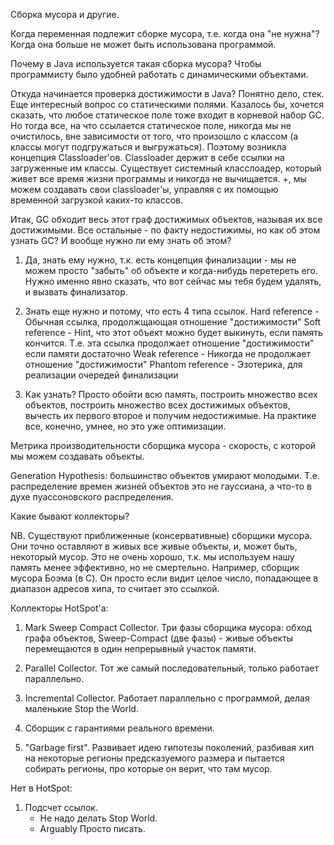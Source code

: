 Сборка мусора и другие.

Когда переменная подлежит сборке мусора, т.е. когда она "не нужна"? Когда она больше не может быть использована программой.

Почему в Java используется такая сборка мусора? Чтобы программисту было удобней работать с динамическими объектами.

Откуда начинается проверка достижимости в Java? Понятно дело, стек. Еще интересный вопрос со статическими полями. Казалось бы, хочется сказать, что любое статическое поле тоже входит в корневой набор GC. Но тогда все, на что ссылается статическое поле, никогда мы не очистилось, вне зависимости от того, что произошло с классом (а классы могут подгружаться и выгружаться). Поэтому возникла концепция Classloader'ов. Classloader держит в себе ссылки на загруженные им классы.
Существует системный класслоадер, который живет все время жизни программы и никогда не вычищается. +, мы можем создавать свои classloader'ы, управляя с их помощью временной загрузкой каких-то классов.

Итак, GC обходит весь этот граф достижимых объектов, называя их все достижимыми. Все остальные - по факту недостижимы, но как об этом узнать GC? И вообще нужно ли ему знать об этом? 

1. Да, знать ему нужно, т.к. есть концепция финализации - мы не можем просто "забыть" об объекте и когда-нибудь перетереть его. Нужно именно явно сказать, что вот сейчас мы тебя будем удалять, и вызвать финализатор.

2. Знать еще нужно и потому, что есть 4 типа ссылок.
	Hard reference - Обычная ссылка, продолжщающая отношение "достижимости"
	Soft reference - Hint, что этот объект можно будет выкинуть, если память кончится. Т.е. эта ссылка продолжает отношение "достижимости" если памяти достаточно 
	Weak reference - Никогда не продолжает отношение "достижимости"
	Phantom reference - Эзотерика, для реализации очередей финализации

3. Как узнать? Просто обойти всю память, построить множество всех объектов, построить множество всех достижимых объектов, вычесть их первого второе и получим недостижимые. На практике все, конечно, умнее, но это уже оптимизации.

Метрика производительности сборщика мусора - скорость, с которой мы можем создавать объекты.

Generation Hypothesis: большинство объектов умирают молодыми. Т.е. распределение времен жизней объектов это не гауссиана, а что-то в духе пуассоновского распределения.

Какие бывают коллекторы?

NB. Существуют приближенные (консервативные) сборщики мусора. Они точно оставляют в живых все живые объекты, и, может быть, некоторый мусор. Это не очень хорошо, т.к. мы используем нашу память менее эффективно, но не смертельно.
Например, сборщик мусора Боэма (в C). Он просто если видит целое число, попадающее в диапазон адресов хипа, то считает это ссылкой.

Коллекторы HotSpot'а:

1. Mark Sweep Compact Collector. Три фазы сборщика мусора: обход графа объектов, Sweep-Compact (две фазы) - живые объекты перемещаются в один непрерывный участок памяти.

2. Parallel Collector. Тот же самый последовательный, только работает параллельно.

3. Incremental Collector. Работает параллельно с программой, делая маленькие Stop the World.

4. Сборщик с гарантиями реального времени.

5. "Garbage first". Развивает идею гипотезы поколений, разбивая хип на некоторые регионы предсказуемого размера и пытается собирать регионы, про которые он верит, что там мусор. 

Нет в HotSpot:
1. Подсчет ссылок. 
	+ Не надо делать Stop World.
	+ Arguably Просто писать. 
